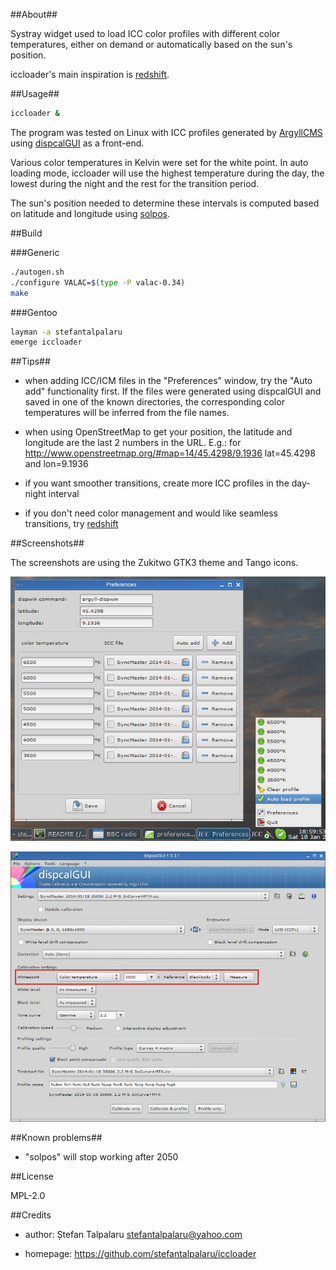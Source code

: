 ##About##

Systray widget used to load ICC color profiles with different color
temperatures, either on demand or automatically based on the sun's position.

iccloader's main inspiration is [redshift][1].

##Usage##

```sh
iccloader &
```
The program was tested on Linux with ICC profiles generated by [ArgyllCMS][2]
using [dispcalGUI][3] as a front-end.

Various color temperatures in Kelvin were set for the white point. In auto
loading mode, iccloader will use the highest temperature during the day, the
lowest during the night and the rest for the transition period.

The sun's position needed to determine these intervals is computed based on
latitude and longitude using [solpos][4].

##Build

###Generic

```sh
./autogen.sh
./configure VALAC=$(type -P valac-0.34)
make
```

###Gentoo

```sh
layman -a stefantalpalaru
emerge iccloader
```

##Tips##

- when adding ICC/ICM files in the "Preferences" window, try the "Auto add"
functionality first. If the files were generated using dispcalGUI and saved in
one of the known directories, the corresponding color temperatures will be
inferred from the file names.

- when using OpenStreetMap to get your position, the latitude and longitude are the last 2 numbers in the URL.
E.g.: for http://www.openstreetmap.org/#map=14/45.4298/9.1936 lat=45.4298 and lon=9.1936

- if you want smoother transitions, create more ICC profiles in the day-night interval

- if you don't need color management and would like seamless transitions, try [redshift][1]

##Screenshots##

The screenshots are using the Zukitwo GTK3 theme and Tango icons.

![](screenshots/iccloader_prefs_and_popup.jpg?raw=true "iccloader preferences and popup menu")

![](screenshots/dispcalgui_color_temperature.jpg?raw=true "dispcalGUI - setting the color temperature in an ICC profile")

##Known problems##

- "solpos" will stop working after 2050

##License

MPL-2.0

##Credits

- author: Ștefan Talpalaru <stefantalpalaru@yahoo.com>

- homepage: https://github.com/stefantalpalaru/iccloader


[1]: http://jonls.dk/redshift/
[2]: http://www.argyllcms.com/
[3]: http://dispcalgui.hoech.net/
[4]: http://rredc.nrel.gov/solar/codesandalgorithms/solpos/


